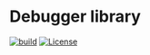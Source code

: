 Debugger library
================

[![build](https://github.com/chengcli/debugger/actions/workflows/main.yml/badge.svg)](https://github.com/chengcli/debugger/actions/workflows/main.yml)
[![License](https://img.shields.io/badge/License-BSD%203--Clause-blue.svg)](https://opensource.org/licenses/BSD-3-Clause)
